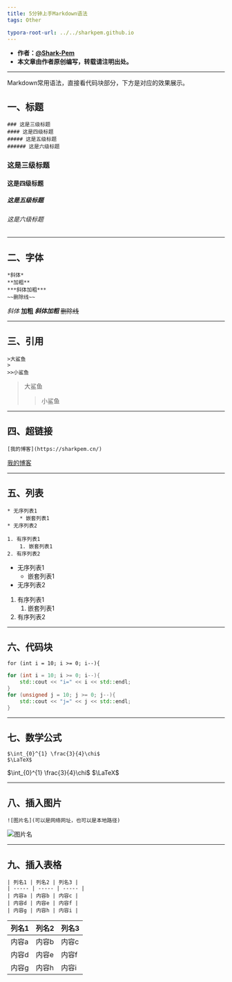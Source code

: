 ```yaml
---
title: 5分钟上手Markdown语法
tags: Other

typora-root-url: ../../sharkpem.github.io
---
```


* **作者：[@Shark-Pem](https://sharkpem.cn/)**
* **本文章由作者原创编写，转载请注明出处。**

---
Markdown常用语法，直接看代码块部分，下方是对应的效果展示。

## 一、标题
```
### 这是三级标题
#### 这是四级标题
##### 这是五级标题
###### 这是六级标题
```
### 这是三级标题
#### 这是四级标题
##### 这是五级标题
###### 这是六级标题

---
## 二、字体
```
*斜体*
**加粗**
***斜体加粗***
~~删除线~~
```
*斜体*
**加粗**
***斜体加粗***
~~删除线~~

---
## 三、引用
```
>大鲨鱼
>
>>小鲨鱼
```
>大鲨鱼
>
>>小鲨鱼

---
## 四、超链接
```
[我的博客](https://sharkpem.cn/)
```
[我的博客](https://sharkpem.cn/)

---
## 五、列表
```
* 无序列表1
    * 嵌套列表1
* 无序列表2

1. 有序列表1
    1. 嵌套列表1
2. 有序列表2
```
* 无序列表1
    * 嵌套列表1
* 无序列表2

1. 有序列表1
    1. 嵌套列表1
2. 有序列表2

---
## 六、代码块 
`for (int i = 10; i >= 0; i--){`

```c++
for (int i = 10; i >= 0; i--){
    std::cout << "i=" << i << std::endl;
}
for (unsigned j = 10; j >= 0; j--){
    std::cout << "j=" << j << std::endl;
}
```

---
## 七、数学公式
```
$\int_{0}^{1} \frac{3}{4}\chi$
$\LaTeX$
```
$\int_{0}^{1} \frac{3}{4}\chi$
$\LaTeX$

---
## 八、插入图片

```语法
![图片名](可以是网络网址，也可以是本地路径)
```
![图片名](可以是网络网址，也可以是本地路径)


---
## 九、插入表格

```语法
| 列名1 | 列名2 | 列名3 |
| ----- | ----- | ----- |
| 内容a | 内容b | 内容c |
| 内容d | 内容e | 内容f |
| 内容g | 内容h | 内容i |
```

| 列名1 | 列名2 | 列名3 |
| ----- | ----- | ----- |
| 内容a | 内容b | 内容c |
| 内容d | 内容e | 内容f |
| 内容g | 内容h | 内容i |



